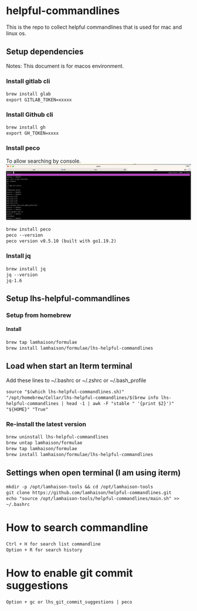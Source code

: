 # helpful-commandlines
This is the repo to collect helpful commandlines that is used for mac and linux os.


## Setup dependencies
Notes: This document is for macos environment.

### Install gitlab cli
```
brew install glab
export GITLAB_TOKEN=xxxxx
```

### Install Github cli
```
brew install gh
export GH_TOKEN=xxxx
```

### Install peco
To allow searching by console.
![image](./images/peco_history_menu.png)

```
brew install peco
peco --version
peco version v0.5.10 (built with go1.19.2)
```

### Install jq
```
brew install jq
jq --version
jq-1.6
```


## Setup lhs-helpful-commandlines
### Setup from homebrew
#### Install
```
brew tap lamhaison/formulae
brew install lamhaison/formulae/lhs-helpful-commandlines
```
## Load when start an Iterm terminal
Add these lines to ~/.bashrc or ~/.zshrc or ~/.bash_profile
```
source "$(which lhs-helpful-commandlines.sh)" "/opt/homebrew/Cellar/lhs-helpful-commandlines/$(brew info lhs-helpful-commandlines | head -1 | awk -F "stable " '{print $2}')" "${HOME}" "True"

```

### Re-install the latest version
```
brew uninstall lhs-helpful-commandlines
brew untap lamhaison/formulae
brew tap lamhaison/formulae
brew install lamhaison/formulae/lhs-helpful-commandlines
```

## Settings when open terminal (I am using iterm)
```
mkdir -p /opt/lamhaison-tools && cd /opt/lamhaison-tools
git clone https://github.com/lamhaison/helpful-commandlines.git
echo "source /opt/lamhaison-tools/helpful-commandlines/main.sh" >> ~/.bashrc
```

# How to search commandline
```
Ctrl + H for search list commandline
Option + R for search history

```

# How to enable git commit suggestions
```
Option + gc or lhs_git_commit_suggestions | peco
```

